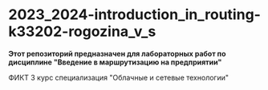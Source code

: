 # 2023_2024-introduction_in_routing-k33202-rogozina_v_s
**Этот репозиторий предназначен для лабораторных работ по дисциплине "Введение в маршрутизацию на предприятии"**                                      

ФИКТ 3 курс специализация "Облачные и сетевые технологии"


